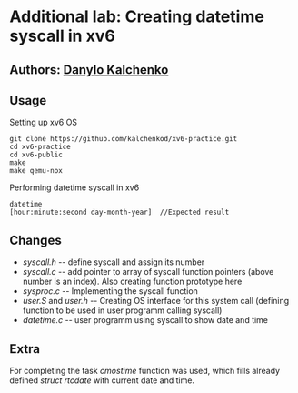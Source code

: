 # Additional lab: Creating datetime syscall in xv6
## Authors: [Danylo Kalchenko](https:\\github\kalchenkod)

## Usage
Setting up xv6 OS
```
git clone https://github.com/kalchenkod/xv6-practice.git
cd xv6-practice
cd xv6-public
make
make qemu-nox
```
Performing datetime syscall in xv6
```
datetime
[hour:minute:second day-month-year]  //Expected result
```

## Changes
- *syscall.h* -- define syscall and assign its number 
- *syscall.c* -- add pointer to array of syscall function pointers (above number is an index). Also creating function prototype here
- *sysproc.c* -- Implementing the syscall function 
- *user.S* and *user.h* -- Creating OS interface for this system call (defining function to be used in user programm calling syscall)
- *datetime.c* -- user programm using syscall to show date and time

## Extra
For completing the task *cmostime* function was used, which fills already defined *struct rtcdate* with current date and time.
